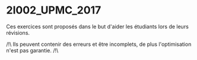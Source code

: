 # 2I002_UPMC_2017

Ces exercices sont proposés dans le but d'aider les étudiants lors de leurs révisions.

/!\ Ils peuvent contenir des erreurs et être incomplets, de plus l'optimisation n'est pas garantie. /!\
